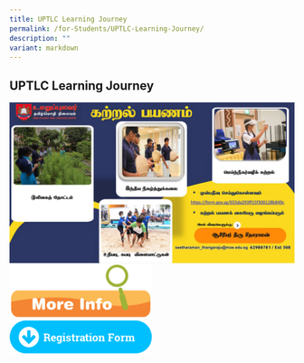 ```yaml
---
title: UPTLC Learning Journey
permalink: /for-Students/UPTLC-Learning-Journey/
description: ""
variant: markdown
---
```

## UPTLC Learning Journey

<a href="https://form.gov.sg/655da293ff15f300128b849c">
<img alt="" src="/images/STUDENT/LJ.jpg"></a>


<a href="/files/2023_LJ_UPTLC _Vetted.pdf">
<img style="width: 50%;" src="/images/More-Info-1024x389.png"></a>

<br>
<a href="https://form.gov.sg/655da293ff15f300128b849c">
<img style="width: 50%;" src="/images/Registration_Form_BVC.png"></a>